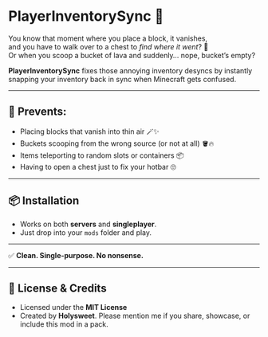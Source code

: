 # PlayerInventorySync 🔄

You know that moment where you place a block, it vanishes,  
and you have to walk over to a chest to *find where it went*? 😤  
Or when you scoop a bucket of lava and suddenly… nope, bucket’s empty?  

**PlayerInventorySync** fixes those annoying inventory desyncs by instantly snapping your inventory back in sync when Minecraft gets confused.

---

## 🚫 Prevents:
- Placing blocks that vanish into thin air 🪄✨  
- Buckets scooping from the wrong source (or not at all) 🪣🔥  
- Items teleporting to random slots or containers 📦  
- Having to open a chest just to fix your hotbar 🙄  

---

## 📦 Installation
- Works on both **servers** and **singleplayer**.  
- Just drop into your `mods` folder and play.  

---

✅ **Clean. Single-purpose. No nonsense.**  

---

## 📜 License & Credits
- Licensed under the **MIT License**
- Created by **Holysweet**. Please mention me if you share, showcase, or include this mod in a pack.  
